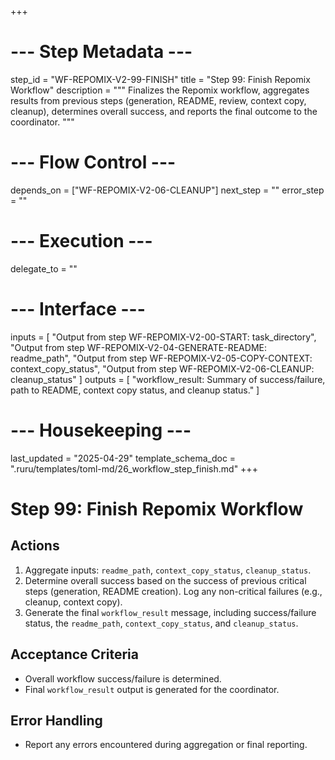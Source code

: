 +++
# --- Step Metadata ---
step_id = "WF-REPOMIX-V2-99-FINISH"
title = "Step 99: Finish Repomix Workflow"
description = """
Finalizes the Repomix workflow, aggregates results from previous steps (generation, README, review, context copy, cleanup), determines overall success, and reports the final outcome to the coordinator.
"""

# --- Flow Control ---
depends_on = ["WF-REPOMIX-V2-06-CLEANUP"]
next_step = ""
error_step = ""

# --- Execution ---
delegate_to = ""

# --- Interface ---
inputs = [
    "Output from step WF-REPOMIX-V2-00-START: task_directory",
    "Output from step WF-REPOMIX-V2-04-GENERATE-README: readme_path",
    "Output from step WF-REPOMIX-V2-05-COPY-CONTEXT: context_copy_status",
    "Output from step WF-REPOMIX-V2-06-CLEANUP: cleanup_status"
]
outputs = [
    "workflow_result: Summary of success/failure, path to README, context copy status, and cleanup status."
]

# --- Housekeeping ---
last_updated = "2025-04-29"
template_schema_doc = ".ruru/templates/toml-md/26_workflow_step_finish.md"
+++

# Step 99: Finish Repomix Workflow

## Actions

1.  Aggregate inputs: `readme_path`, `context_copy_status`, `cleanup_status`.
2.  Determine overall success based on the success of previous critical steps (generation, README creation). Log any non-critical failures (e.g., cleanup, context copy).
3.  Generate the final `workflow_result` message, including success/failure status, the `readme_path`, `context_copy_status`, and `cleanup_status`.

## Acceptance Criteria

*   Overall workflow success/failure is determined.
*   Final `workflow_result` output is generated for the coordinator.

## Error Handling

*   Report any errors encountered during aggregation or final reporting.

